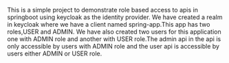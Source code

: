 This is a simple project to demonstrate role based access to apis in springboot using keycloak as the identity provider.
We have created a realm in keycloak where we have a client named spring-app.This app has two roles,USER and ADMIN.
We have also created two users for this application one with ADMIN role and another with USER role.The admin api in the api is only accessible by
users with ADMIN role and the user api is accessible by users either ADMIN or USER role.
